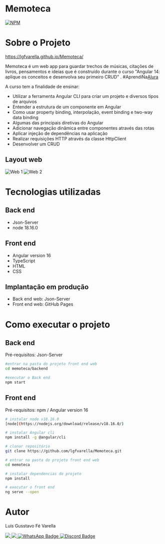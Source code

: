 # Memoteca
[![NPM](https://img.shields.io/npm/l/react)](https://github.com/lgfvarella/Memoteca/blob/main/LICENSE)

# Sobre o Projeto

https://lgfvarella.github.io/Memoteca/

Memoteca é um web app para guardar trechos de músicas, citações de livros, pensamentos e ideias que é construído durante o curso "Angular 14: aplique os conceitos e desenvolva seu primeiro CRUD" . #AprendiNa[Alura](https://cursos.alura.com.br/course/angular-explorando-framework)

A curso tem a finalidade de ensinar:
- Utilizar a ferramenta Angular CLI para criar um projeto e diversos tipos de arquivos
- Entender a estrutura de um componente em Angular
- Como usar property binding, interpolação, event binding e two-way data binding
- Algumas das principais diretivas do Angular
- Adicionar navegação dinâmica entre componentes através das rotas
- Aplicar injeção de dependências na aplicação
- Realizar requisições HTTP através da classe HttpClient
- Desenvolver um CRUD

## Layout web
![Web 1](https://github.com/lgfvarella/Memoteca/blob/main/src/assets/imagens/memoteca.png)
![Web 2](https://github.com/lgfvarella/Memoteca/blob/main/src/assets/imagens/memotecaCriar.png)

# Tecnologias utilizadas

## Back end
- Json-Server
- node 18.16.0

## Front end
- Angular version 16
- TypeScript
- HTML
- CSS

## Implantação em produção
- Back end web: Json-Server
- Front end web: GitHub Pages

# Como executar o projeto
## Back end 
Pré-requisitos: Json-Server
```bash
#entrar na pasta do projeto front end web
cd memoteca/backend

#executar o Back end
npm start
```

## Front end
Pré-requisitos: npm / Angular version 16

```bash
# instalar node v18.16.0
[node](https://nodejs.org/download/release/v18.16.0/)

# instalar Angular cli
npm install -g @angular/cli 

# clonar repositório
git clone https://github.com/lgfvarella/Memoteca.git

# entrar na pasta do projeto front end web
cd memoteca

# instalar dependencias do projeto
npm install

# executar o front end
ng serve --open
```

# Autor

Luís Gusstavo Fé Varella

<a href = "mailto:lgfvarella@gmail.com" style="border-radius">
 <img src="https://img.shields.io/badge/Gmail-ff0000?logo=gmail&logoColor=white&style=for-the-badge&labelWidth=120">
</a>
<a href = "https://www.linkedin.com/in/lgvarelladevs/" style="border-radius">
 <img src="https://img.shields.io/badge/Linkedin-0000ff?logo=linkedin&logoColor=white&style=for-the-badge&labelWidth=120">
</a>
<a href="https://api.whatsapp.com/send?phone=55062996113999" target="_blank">
 <img src="https://img.shields.io/badge/WhatsApp-022c02?logo=whatsapp&logoColor=white&style=for-the-badge&labelWidth=120" alt="WhatsApp Badge">
</a>
<a href="https://discord.gg/er2hR9BU" target="_blank">
 <img src="https://img.shields.io/badge/Discord-40128b?logo=discord&logoColor=white&style=for-the-badge&labelWidth=120" alt="Discord Badge">
</a>
